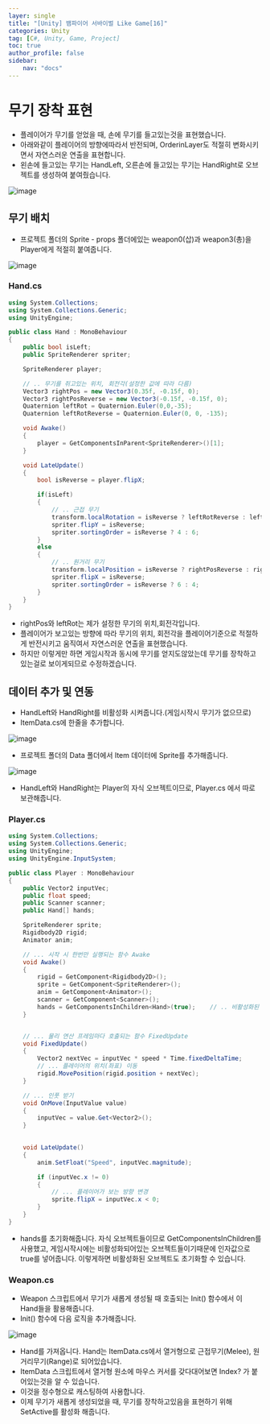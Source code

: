 ```yaml
---
layer: single
title: "[Unity] 뱀파이어 서바이벌 Like Game[16]"
categories: Unity
tag: [C#, Unity, Game, Project]
toc: true
author_profile: false
sidebar: 
    nav: "docs"
---
```



# 무기 장착 표현
- 플레이어가 무기를 얻었을 때, 손에 무기를 들고있는것을 표현했습니다.
- 아래와같이 플레이어의 방향에따라서 반전되며, OrderinLayer도 적절히 변화시키면서 자연스러운 연출을 표현합니다.
- 왼손에 들고있는 무기는 HandLeft, 오른손에 들고있는 무기는 HandRight로 오브젝트를 생성하여 붙여줬습니다.

![image](/images/2024/2024-01-29/capture_1.gif)



## 무기 배치

- 프로젝트 폴더의 Sprite - props 폴더에있는 weapon0(삽)과 weapon3(총)을 Player에게 적절히 붙여줍니다.

![image](/images/2024/2024-01-29/capture_2.png)


### Hand.cs

```c#
using System.Collections;
using System.Collections.Generic;
using UnityEngine;

public class Hand : MonoBehaviour
{
    public bool isLeft;
    public SpriteRenderer spriter;

    SpriteRenderer player;

    // .. 무기를 쥐고있는 위치, 회전각(설정한 값에 따라 다름)
    Vector3 rightPos = new Vector3(0.35f, -0.15f, 0);
    Vector3 rightPosReverse = new Vector3(-0.15f, -0.15f, 0);
    Quaternion leftRot = Quaternion.Euler(0,0,-35);
    Quaternion leftRotReverse = Quaternion.Euler(0, 0, -135);

    void Awake()
    {
        player = GetComponentsInParent<SpriteRenderer>()[1];    
    }

    void LateUpdate()
    {
        bool isReverse = player.flipX;

        if(isLeft)
        {
            // .. 근접 무기
            transform.localRotation = isReverse ? leftRotReverse : leftRot; // .. 플레이어 기준 회전
            spriter.flipY = isReverse;
            spriter.sortingOrder = isReverse ? 4 : 6;
        }
        else
        {
            // .. 원거리 무기
            transform.localPosition = isReverse ? rightPosReverse : rightPos;
            spriter.flipX = isReverse;
            spriter.sortingOrder = isReverse ? 6 : 4;
        }
    }
}

```

- rightPos와 leftRot는 제가 설정한 무기의 위치,회전각입니다.
- 플레이어가 보고있는 방향에 따라 무기의 위치, 회전각을 플레이어기준으로 적절하게 반전시키고 움직여서 자연스러운 연출을 표현했습니다.
- 하지만 이렇게만 하면 게임시작과 동시에 무기를 얻지도않았는데 무기를 장착하고있는걸로 보이게되므로 수정하겠습니다.


## 데이터 추가 및 연동

- HandLeft와 HandRight를 비활성화 시켜줍니다.(게임시작시 무기가 없으므로)
- ItemData.cs에 한줄을 추가합니다.

![image](/images/2024/2024-01-29/capture_3.png)

- 프로젝트 폴더의 Data 폴더에서 Item 데이터에 Sprite를 추가해줍니다.

![image](/images/2024/2024-01-29/capture_4.png)

- HandLeft와 HandRight는 Player의 자식 오브젝트이므로, Player.cs 에서 따로 보관해줍니다.


### Player.cs

```c#
using System.Collections;
using System.Collections.Generic;
using UnityEngine;
using UnityEngine.InputSystem;

public class Player : MonoBehaviour
{
    public Vector2 inputVec;
    public float speed;
    public Scanner scanner;
    public Hand[] hands;

    SpriteRenderer sprite;
    Rigidbody2D rigid;
    Animator anim;

    // ... 시작 시 한번만 실행되는 함수 Awake
    void Awake()
    {
        rigid = GetComponent<Rigidbody2D>();
        sprite = GetComponent<SpriteRenderer>();
        anim = GetComponent<Animator>();
        scanner = GetComponent<Scanner>();
        hands = GetComponentsInChildren<Hand>(true);    // .. 비활성화된 오브젝트
    }


    // ... 물리 연산 프레임마다 호출되는 함수 FixedUpdate
    void FixedUpdate()
    {
        Vector2 nextVec = inputVec * speed * Time.fixedDeltaTime;    
        // ... 플레이어의 위치(좌표) 이동
        rigid.MovePosition(rigid.position + nextVec);
    }

    // ... 인풋 받기
    void OnMove(InputValue value)
    {
        inputVec = value.Get<Vector2>();        
    }

    
    void LateUpdate()
    {
        anim.SetFloat("Speed", inputVec.magnitude);

        if (inputVec.x != 0)
        {
            // ... 플레이어가 보는 방향 변경
            sprite.flipX = inputVec.x < 0;
        }
    }
}

```

- hands를 초기화해줍니다. 자식 오브젝트들이므로 GetComponentsInChildren를 사용했고, 게임시작시에는 비활성화되어있는 오브젝트들이기때문에 인자값으로 true를 넣어줍니다. 이렇게하면 비활성화된 오브젝트도 초기화할 수 있습니다.

### Weapon.cs

- Weapon 스크립트에서 무기가 새롭게 생성될 때 호출되는 Init() 함수에서 이 Hand들을 활용해줍니다.
- Init() 함수에 다음 로직을 추가해줍니다.

![image](/images/2024/2024-01-29/capture_3.png)

- Hand를 가져옵니다. Hand는 ItemData.cs에서 열거형으로 근접무기(Melee), 원거리무기(Range)로 되어있습니다.
- ItemData 스크립트에서 열거형 원소에 마우스 커서를 갖다대어보면 Index? 가 붙어있는것을 알 수 있습니다.
- 이것을 정수형으로 캐스팅하여 사용합니다. 
- 이제 무기가 새롭게 생성되었을 때, 무기를 장착하고있음을 표현하기 위해 SetActive를 활성화 해줍니다.

